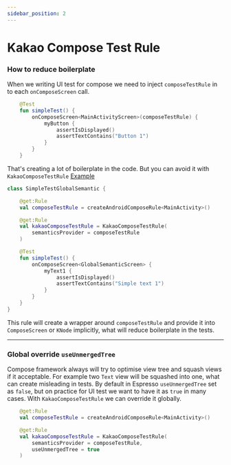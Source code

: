 ```yaml
---
sidebar_position: 2
---
```


# Kakao Compose Test Rule

### **How to reduce boilerplate**

When we writing UI test for compose we need to inject `composeTestRule` in to each `onComposeScreen` call.

```kotlin
    @Test
    fun simpleTest() {
        onComposeScreen<MainActivityScreen>(composeTestRule) {
            myButton {
                assertIsDisplayed()
                assertTextContains("Button 1")
            }
        }
    }
```

That's creating a lot of boilerplate in the code. But you can avoid it with `KakaoComposeTestRule` [Example](https://github.com/KakaoCup/Compose/blob/master/sample/src/androidTest/java/io/github/kakaocup/compose/test/SimpleTestGlobalSemantic.kt)

```kotlin
class SimpleTestGlobalSemantic {

    @get:Rule
    val composeTestRule = createAndroidComposeRule<MainActivity>()

    @get:Rule
    val kakaoComposeTestRule = KakaoComposeTestRule(
        semanticsProvider = composeTestRule
    )

    @Test
    fun simpleTest() {
        onComposeScreen<GlobalSemanticScreen> {
            myText1 {
                assertIsDisplayed()
                assertTextContains("Simple text 1")
            }
        }
    }
}
```

This rule will create a wrapper around `composeTestRule` and provide it into `ComposeScreen` or `KNode` implicitly, what will reduce boilerplate in the tests.

---

### **Global override `useUnmergedTree`**

Compose framework always will try to optimise view tree and squash views if it acceptable. For example two `Text` view will be squashed into one, what can create misleading in tests.
By default in Espresso `useUnmergedTree` set as `false`, but on practice for UI test we want to have it as `true` in many cases. With `KakaoComposeTestRule` we can override it globally.

```kotlin
    @get:Rule
    val composeTestRule = createAndroidComposeRule<MainActivity>()

    @get:Rule
    val kakaoComposeTestRule = KakaoComposeTestRule(
        semanticsProvider = composeTestRule,
        useUnmergedTree = true
    )
```
